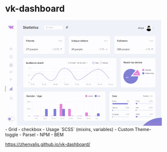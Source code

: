 # vk-dashboard
<img src='preview.png'>
- Grid 
- checkbox
- Usage `SCSS` (mixins, variables)
- Сustom Theme-toggle
- Parsel
- NPM
- BEM

https://zhenyalis.github.io/vk-dashboard/

